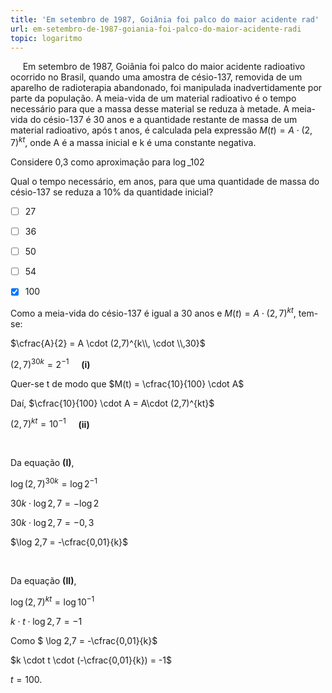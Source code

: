```yaml
---
title: 'Em setembro de 1987, Goiânia foi palco do maior acidente rad'
url: em-setembro-de-1987-goiania-foi-palco-do-maior-acidente-radi
topic: logaritmo
---
```



     Em setembro de 1987, Goiânia foi palco do maior acidente radioativo ocorrido no Brasil, quando uma amostra de césio-137, removida de um aparelho de radioterapia abandonado, foi manipulada inadvertidamente por parte da população. A meia-vida de um material radioativo é o tempo necessário para que a massa desse material se reduza à metade. A meia-vida do césio-137 é 30 anos e a quantidade restante de massa de um material radioativo, após t anos, é calculada pela expressão $M(t) = A \cdot (2,7)^{kt}$, onde A é a massa inicial e k é uma constante negativa.

Considere 0,3 como aproximação para $\log\_{10} 2$

Qual o tempo necessário, em anos, para que uma quantidade de massa do césio-137 se reduza a 10% da quantidade inicial?



- [ ] 27
- [ ] 36
- [ ] 50
- [ ] 54
- [x] 100


Como a meia-vida do césio-137 é igual a 30 anos e $M(t) = A \cdot (2,7)^{kt}$, tem-se:

$\cfrac{A}{2} = A \cdot (2,7)^{k\\, \cdot \\,30}$

$(2,7)^{30k} = 2^{-1}$     **(i)**

Quer-se t de modo que $M(t) = \cfrac{10}{100} \cdot A$

Daí, $\cfrac{10}{100} \cdot A = A\cdot (2,7)^{kt}$

$(2,7)^{kt} = 10^{-1}$     **(ii)**

 

Da equação **(I)**,

$\log(2,7)^{30k} = \log2^{-1}$

$30k \cdot \log2,7 = - \log2$

$30k \cdot \log2,7 = - 0,3$

$\log 2,7 = -\cfrac{0,01}{k}$

 

Da equação **(II)**,

$\log (2,7)^{kt} = \log 10^{-1}$

$k \cdot t \cdot \log 2,7 = -1$

Como $ \log 2,7 = -\cfrac{0,01}{k}$

$k \cdot t \cdot (-\cfrac{0,01}{k}) = -1$

$t = 100$.
